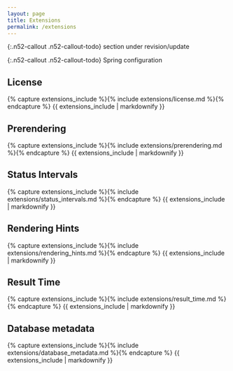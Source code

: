 ```yaml
---
layout: page
title: Extensions
permalink: /extensions
---
```


{:.n52-callout .n52-callout-todo}
section under revision/update

{:.n52-callout .n52-callout-todo}
Spring configuration

## License

{% capture extensions_include %}{% include extensions/license.md %}{% endcapture %}
{{ extensions_include | markdownify }}

## Prerendering

{% capture extensions_include %}{% include extensions/prerendering.md %}{% endcapture %}
{{ extensions_include | markdownify }}

## Status Intervals

{% capture extensions_include %}{% include extensions/status_intervals.md %}{% endcapture %}
{{ extensions_include | markdownify }}

## Rendering Hints

{% capture extensions_include %}{% include extensions/rendering_hints.md %}{% endcapture %}
{{ extensions_include | markdownify }}


## Result Time

{% capture extensions_include %}{% include extensions/result_time.md %}{% endcapture %}
{{ extensions_include | markdownify }}


## Database metadata

{% capture extensions_include %}{% include extensions/database_metadata.md %}{% endcapture %}
{{ extensions_include | markdownify }}
